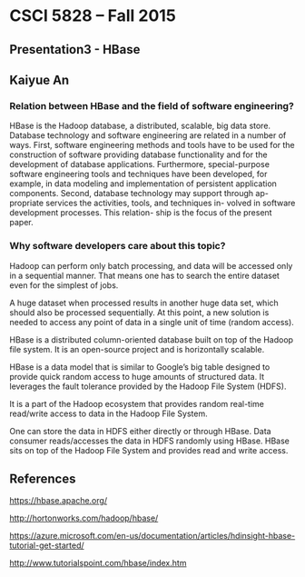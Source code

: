 # CSCI 5828 – Fall 2015

## Presentation3 - HBase

## Kaiyue An

### Relation between HBase and the field of software engineering?

HBase is the Hadoop database, a distributed, scalable, big data store. Database technology and software engineering are related in a number of ways. First, software engineering methods and tools have to be used for the construction of software providing database functionality and for the development of database applications. Furthermore, special-purpose software engineering tools and techniques have been developed, for example, in data modeling and implementation of persistent application components. Second, database technology may support through ap- propriate services the activities, tools, and techniques in- volved in software development processes. This relation- ship is the focus of the present paper.

### Why software developers care about this topic?

Hadoop can perform only batch processing, and data will be accessed only in a sequential manner. That means one has to search the entire dataset even for the simplest of jobs.

A huge dataset when processed results in another huge data set, which should also be processed sequentially. At this point, a new solution is needed to access any point of data in a single unit of time (random access).

HBase is a distributed column-oriented database built on top of the Hadoop file system. It is an open-source project and is horizontally scalable.

HBase is a data model that is similar to Google’s big table designed to provide quick random access to huge amounts of structured data. It leverages the fault tolerance provided by the Hadoop File System (HDFS).

It is a part of the Hadoop ecosystem that provides random real-time read/write access to data in the Hadoop File System.

One can store the data in HDFS either directly or through HBase. Data consumer reads/accesses the data in HDFS randomly using HBase. HBase sits on top of the Hadoop File System and provides read and write access.

## References

https://hbase.apache.org/

http://hortonworks.com/hadoop/hbase/

https://azure.microsoft.com/en-us/documentation/articles/hdinsight-hbase-tutorial-get-started/

http://www.tutorialspoint.com/hbase/index.htm
